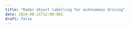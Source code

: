 ```yaml
---
title: "Radar object labelling for autonomous driving"
date: 2024-08-21T12:00:00Z
draft: false
---
```




